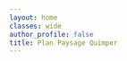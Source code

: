 ```yaml
---
layout: home
classes: wide
author_profile: false
title: Plan Paysage Quimper
---
```


<div id="map"></div>

<script>
var map = L.map('map').setView([47.99483, -4.08923], 14);

L.tileLayer('https://tile.openstreetmap.org/{z}/{x}/{y}.png', {
    attribution: '&copy; <a href="https://www.openstreetmap.org/copyright">OpenStreetMap</a> contributors'
}).addTo(map);

L.marker([47.99483, -4.08923]).addTo(map)
    .bindPopup('A pretty CSS3 popup.<br> Easily customizable.')
    .openPopup();
</script>
